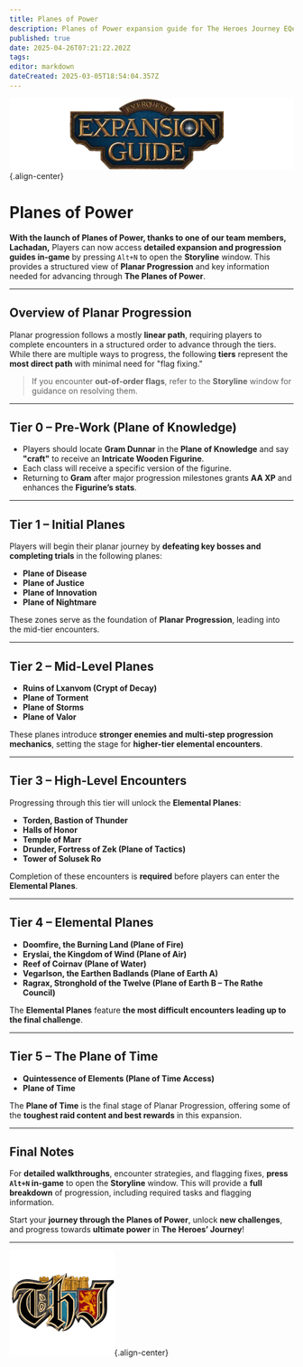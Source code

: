 ```yaml
---
title: Planes of Power
description: Planes of Power expansion guide for The Heroes Journey EQemu server.
published: true
date: 2025-04-26T07:21:22.202Z
tags: 
editor: markdown
dateCreated: 2025-03-05T18:54:04.357Z
---
```


![expansionguidebanner.webp](/expansionguidebanner.webp){.align-center}

# Planes of Power

**With the launch of Planes of Power, thanks to one of our team members, Lachadan,** Players can now access **detailed expansion and progression guides in-game** by pressing `Alt+N` to open the **Storyline** window. This provides a structured view of **Planar Progression** and key information needed for advancing through **The Planes of Power**.

---

## **Overview of Planar Progression**
Planar progression follows a mostly **linear path**, requiring players to complete encounters in a structured order to advance through the tiers. While there are multiple ways to progress, the following **tiers** represent the **most direct path** with minimal need for "flag fixing."

> If you encounter **out-of-order flags**, refer to the **Storyline** window for guidance on resolving them.

---

## **Tier 0 – Pre-Work (Plane of Knowledge)**
- Players should locate **Gram Dunnar** in the **Plane of Knowledge** and say **"craft"** to receive an **Intricate Wooden Figurine**.  
- Each class will receive a specific version of the figurine.  
- Returning to **Gram** after major progression milestones grants **AA XP** and enhances the **Figurine’s stats**.

---

## **Tier 1 – Initial Planes**
Players will begin their planar journey by **defeating key bosses and completing trials** in the following planes:
- **Plane of Disease**
- **Plane of Justice**
- **Plane of Innovation**
- **Plane of Nightmare**

These zones serve as the foundation of **Planar Progression**, leading into the mid-tier encounters.

---

## **Tier 2 – Mid-Level Planes**
- **Ruins of Lxanvom (Crypt of Decay)**
- **Plane of Torment**
- **Plane of Storms**
- **Plane of Valor**

These planes introduce **stronger enemies and multi-step progression mechanics**, setting the stage for **higher-tier elemental encounters**.

---

## **Tier 3 – High-Level Encounters**
Progressing through this tier will unlock the **Elemental Planes**:
- **Torden, Bastion of Thunder**
- **Halls of Honor**
- **Temple of Marr**
- **Drunder, Fortress of Zek (Plane of Tactics)**
- **Tower of Solusek Ro**

Completion of these encounters is **required** before players can enter the **Elemental Planes**.

---

## **Tier 4 – Elemental Planes**
- **Doomfire, the Burning Land (Plane of Fire)**
- **Eryslai, the Kingdom of Wind (Plane of Air)**
- **Reef of Coirnav (Plane of Water)**
- **Vegarlson, the Earthen Badlands (Plane of Earth A)**
- **Ragrax, Stronghold of the Twelve (Plane of Earth B – The Rathe Council)**

The **Elemental Planes** feature **the most difficult encounters leading up to the final challenge**.

---

## **Tier 5 – The Plane of Time**
- **Quintessence of Elements (Plane of Time Access)**
- **Plane of Time**

The **Plane of Time** is the final stage of Planar Progression, offering some of the **toughest raid content and best rewards** in this expansion.

---

## **Final Notes**
For **detailed walkthroughs**, encounter strategies, and flagging fixes, **press `Alt+N` in-game** to open the **Storyline** window. This will provide a **full breakdown** of progression, including required tasks and flagging information.

Start your **journey through the Planes of Power**, unlock **new challenges**, and progress towards **ultimate power** in **The Heroes’ Journey**!

---

![pagebreak3.webp](/pagebreak3.webp){.align-center}